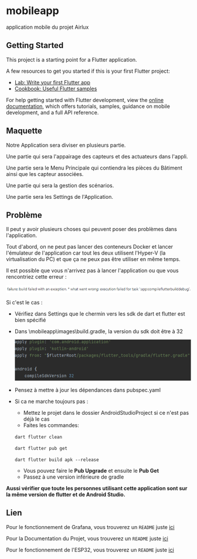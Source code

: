 # mobileapp

application mobile du projet Airlux

## Getting Started

This project is a starting point for a Flutter application.

A few resources to get you started if this is your first Flutter project:

- [Lab: Write your first Flutter app](https://docs.flutter.dev/get-started/codelab)
- [Cookbook: Useful Flutter samples](https://docs.flutter.dev/cookbook)

For help getting started with Flutter development, view the
[online documentation](https://docs.flutter.dev/), which offers tutorials,
samples, guidance on mobile development, and a full API reference.

## Maquette



Notre Application sera diviser en plusieurs partie.

Une partie qui sera l'appairage des capteurs et des actuateurs dans l'appli.

Une partie sera le Menu Principale qui contiendra les pièces du Bâtiment ainsi que les capteur associées.

Une partie qui sera la gestion des scénarios.

Une partie sera les Settings de l'Application.

## Problème

Il peut y avoir plusieurs choses qui peuvent poser des problèmes dans l'application.

Tout d'abord, on ne peut pas lancer des conteneurs Docker et lancer l'émulateur de l'application car tout les deux utilisent l'Hyper-V (la virtualisation du PC) et que ça ne peux pas être utiliser en même temps.

Il est possible que vous n'arrivez pas à lancer l'application ou que vous rencontriez cette erreur :

![Erreur lors du build](./images/error_build.gif)

Si c'est le cas :
- Vérifiez dans Settings que le chermin vers les sdk de dart et flutter est bien spécifié
- Dans \mobileapp\images\build.gradle, la version du sdk doit être à 32 
  
   ![build.gradle](./images/build_gradle.gif)
- Pensez à mettre à jour les dépendances dans pubspec.yaml
- Si ca ne marche toujours pas :
   - Mettez le projet dans le dossier AndroidStudioProject si ce n'est pas déjà le cas
   - Faites les commandes:
   
    ```dart flutter clean```
    
    ```dart flutter pub get```
    
    ```dart flutter build apk --release```
   

   - Vous pouvez faire le **Pub Upgrade** et ensuite le **Pub Get**
   - Passez à une version inférieure de gradle
   
**Aussi vérifier que toute les personnes utilisant cette application sont sur la même version de flutter et de Android Studio.**


## Lien

Pour le fonctionnement de Grafana, vous trouverez un `README` juste [ici](/Documentation/Grafana/README.md)

Pour la Documentation du Projet, vous trouverez un `README` juste [ici](/Documentation/README.md)

Pour le fonctionnement de l'ESP32, vous trouverez un `README` juste [ici](/Documentation/ESP32//README.md)

